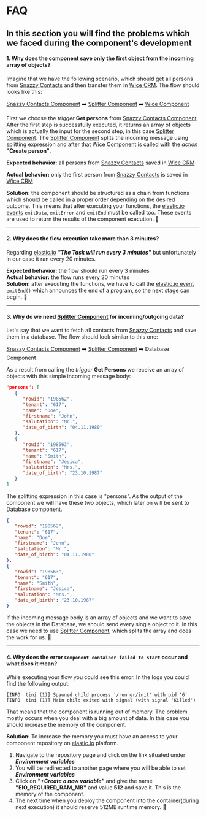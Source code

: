 # FAQ

## In this section you will find the problems which we faced during the component's development

#### 1. Why does the component save only the first object from the incoming array of objects?
Imagine that we have the following scenario, which should get all persons from [Snazzy Contacts](https://snazzycontacts.com) and then transfer them in [Wice CRM](https://wice.de/). The flow should looks like this:

[Snazzy Contacts Component](https://snazzycontacts.com) :arrow_right: [Splitter Component](https://github.com/elasticio/splitter-component) :arrow_right: [Wice Component](https://wice.de/)

First we choose the *trigger* **Get persons** from [Snazzy Contacts Component](https://snazzycontacts.com). After the first step is successfully executed, it returns an array of objects which is actually the input for the second step, in this case [Splitter Component](https://github.com/elasticio/splitter-component). The  [Splitter Component](https://github.com/elasticio/splitter-component) splits the incoming message using splitting expression and after that [Wice Component](https://wice.de/) is called with the *action* **"Create person"**.

**Expected behavior:** all persons from [Snazzy Contacts](https://snazzycontacts.com) saved in [Wice CRM](https://wice.de/)   

**Actual behavior:** only the first person from  [Snazzy Contacts](https://snazzycontacts.com) is saved in [Wice CRM](https://wice.de/)

**Solution:** the component should be structured as a chain from functions which should be called in a proper order depending on the desired outcome. This means that after executing your functions, the [elastic.io events](https://support.elastic.io/support/solutions/folders/14000113713) ``emitData``, ``emitError`` and ``emitEnd`` must be called too. These events are used to return the results of the component execution. :tada:

---

#### 2. Why does the flow execution take more than 3 minutes?
 Regarding [elastic.io](https://www.elastic.io/) ***"The Task will run every 3 minutes"*** but unfortunately in our case it ran every 20 minutes.

 **Expected behavior:** the flow should run every 3 minutes  
 **Actual behavior:**  the flow runs every 20 minutes  
 **Solution:** after executing the functions, we have to call the [elastic.io event](https://support.elastic.io/support/solutions/articles/14000059642-emitend-event) ```emitEnd()``` which announces the end of a program, so the next stage can begin. :tada:

---

#### 3. Why do we need [Splitter Component](https://github.com/elasticio/splitter-component) for incoming/outgoing data?  

Let's say that we want to fetch all contacts from [Snazzy Contacts](https://snazzycontacts.com) and save them in a database. The flow should look similar to this one:

[Snazzy Contacts Component](https://snazzycontacts.com) :arrow_right: [Splitter Component](https://github.com/elasticio/splitter-component) :arrow_right: Database Component

 As a result from calling the *trigger* **Get Persons** we receive an array of objects with this simple incoming message body:

```json
"persons": [
   {
      "rowid": "198562",
      "tenant": "617",
      "name": "Doe",
      "firstname": "John",
      "salutation": "Mr.",
      "date_of_birth": "04.11.1980"
   },
   {
      "rowid": "198563",
      "tenant": "617",
      "name": "Smith",
      "firstname": "Jesica",
      "salutation": "Mrs.",
      "date_of_birth": "23.10.1987"
   }
]
```
The splitting expression in this case is "persons". As the output of the component we will have these two objects, which later on will be sent to Database component.

```json
{
   "rowid": "198562",
   "tenant": "617",
   "name": "Doe",
   "firstname": "John",
   "salutation": "Mr.",
   "date_of_birth": "04.11.1980"
},
{
   "rowid": "198563",
   "tenant": "617",
   "name": "Smith",
   "firstname": "Jesica",
   "salutation": "Mrs.",
   "date_of_birth": "23.10.1987"
}
```
If the incoming message body is an array of objects and we want to save the objects in the Database, we should send every single object to it. In this case we need to use [Splitter Component](https://github.com/elasticio/splitter-component), which splits the array and does the work for us. :tada:

---

#### 4. Why does the error ```Component container failed to start``` occur and what does it mean?

While executing your flow you could see this error. In the logs you could find the following output:
```
[INFO  tini (1)] Spawned child process '/runner/init' with pid '6'
[INFO  tini (1)] Main child exited with signal (with signal 'Killed')
```
That means that the component is running out of memory. The problem mostly occurs when you deal with a big amount of data. In this case you should increase the memory of the component.

**Solution:**
To increase the memory you must have an access to your component repository on [elastic.io](https://www.elastic.io/) platform.   
1. Navigate to the repository page and click on the link situated under ***Environment variables***
2. You will be redirected to another page where you will be able to set ***Environment variables***
3. Click on ***"+Create a new variable"*** and give the name **"EIO_REQUIRED_RAM_MB"** and value **512** and save it. This is the memory of the component.
4. The next time when you deploy the component into the container(during next execution) it should reserve 512MB runtime memory. :tada:
